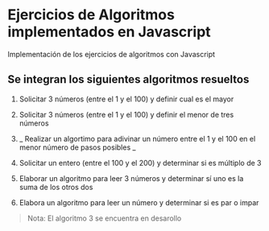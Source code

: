 # Ejercicios de Algoritmos implementados en Javascript
Implementación de los ejercicios de algoritmos con Javascript

## Se integran los siguientes algoritmos resueltos

1. Solicitar 3 números (entre el 1 y el 100)  y definir cual es el mayor

2. Solicitar 3 números (entre el 1 y el 100)  y definir el menor de tres números

3. _ Realizar un algortimo para adivinar un número entre el 1 y el 100 en el menor número de pasos posibles _

4. Solicitar un entero (entre el 100 y el 200) y determinar si es múltiplo de 3

5. Elaborar un algoritmo para leer 3 números y determinar sí uno es la suma de los otros dos

6. Elabora un algoritmo para leer un número y determinar si es par o impar

> Nota: El algoritmo 3 se encuentra en desarollo
